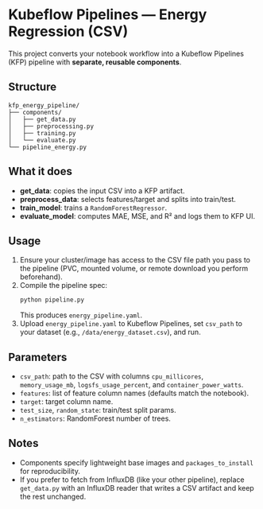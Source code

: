# Kubeflow Pipelines — Energy Regression (CSV)

This project converts your notebook workflow into a Kubeflow Pipelines (KFP) pipeline with **separate, reusable components**.

## Structure
```
kfp_energy_pipeline/
├── components/
│   ├── get_data.py
│   ├── preprocessing.py
│   ├── training.py
│   └── evaluate.py
└── pipeline_energy.py
```

## What it does
- **get_data**: copies the input CSV into a KFP artifact.
- **preprocess_data**: selects features/target and splits into train/test.
- **train_model**: trains a `RandomForestRegressor`.
- **evaluate_model**: computes MAE, MSE, and R² and logs them to KFP UI.

## Usage
1. Ensure your cluster/image has access to the CSV file path you pass to the pipeline (PVC, mounted volume, or remote download you perform beforehand).
2. Compile the pipeline spec:
   ```bash
   python pipeline.py
   ```
   This produces `energy_pipeline.yaml`.
3. Upload `energy_pipeline.yaml` to Kubeflow Pipelines, set `csv_path` to your dataset (e.g., `/data/energy_dataset.csv`), and run.

## Parameters
- `csv_path`: path to the CSV with columns `cpu_millicores`, `memory_usage_mb`, `logsfs_usage_percent`, and `container_power_watts`.
- `features`: list of feature column names (defaults match the notebook).
- `target`: target column name.
- `test_size`, `random_state`: train/test split params.
- `n_estimators`: RandomForest number of trees.

## Notes
- Components specify lightweight base images and `packages_to_install` for reproducibility.
- If you prefer to fetch from InfluxDB (like your other pipeline), replace `get_data.py` with an InfluxDB reader that writes a CSV artifact and keep the rest unchanged.
